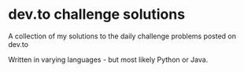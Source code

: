 # **dev.to challenge solutions**

A collection of my solutions to the daily challenge problems posted on dev.to

Written in varying languages - but most likely Python or Java.
